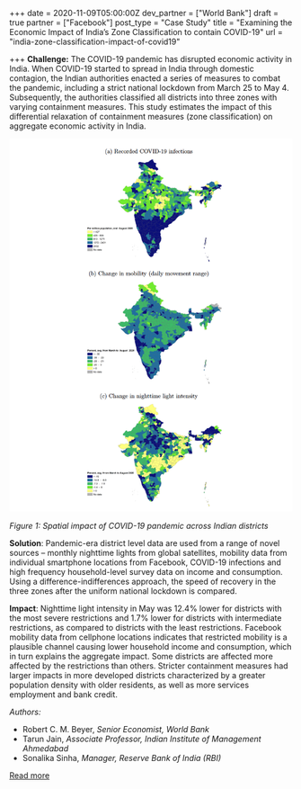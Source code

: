 +++
date = 2020-11-09T05:00:00Z
dev_partner = ["World Bank"]
draft = true
partner = ["Facebook"]
post_type = "Case Study"
title = "Examining the Economic Impact of India’s Zone Classification to contain COVID-19"
url = "india-zone-classification-impact-of-covid19"

+++
**Challenge:** The COVID-19 pandemic has disrupted economic activity in India. When COVID-19 started to spread in India through domestic contagion, the Indian authorities enacted a series of measures to combat the pandemic, including a strict national lockdown from March 25 to May 4. Subsequently, the authorities classified all districts into three zones with varying containment measures. This study estimates the impact of this differential relaxation of containment measures (zone classification) on aggregate economic activity in India.

![](/india-economic-impact.png)

_Figure 1: Spatial impact of COVID-19 pandemic across Indian districts_

**Solution**: Pandemic-era district level data are used from a range of novel sources – monthly nighttime lights from global satellites, mobility data from individual smartphone locations from Facebook, COVID-19 infections and high frequency household-level survey data on income and consumption. Using a difference-indifferences approach, the speed of recovery in the three zones after the uniform national lockdown is compared.

**Impact**: Nighttime light intensity in May was 12.4% lower for districts with the most severe restrictions and 1.7% lower for districts with intermediate restrictions, as compared to districts with the least restrictions. Facebook mobility data from cellphone locations indicates that restricted mobility is a plausible channel causing lower household income and consumption, which in turn explains the aggregate impact. Some districts are affected more affected by the restrictions than others. Stricter containment measures had larger impacts in more developed districts characterized by a greater population density with older residents, as well as more services employment and bank credit.

_Authors:_

* Robert C. M. Beyer, _Senior Economist, World Bank_
* Tarun Jain, _Associate Professor, Indian Institute of Management Ahmedabad_
* Sonalika Sinha, _Manager, Reserve Bank of India (RBI)_

[Read more](http://documents1.worldbank.org/curated/en/604661606761245743/pdf/Lights-Out-COVID-19-Containment-Policies-and-Economic-Activity.pdf "lights-out-covid-containment")